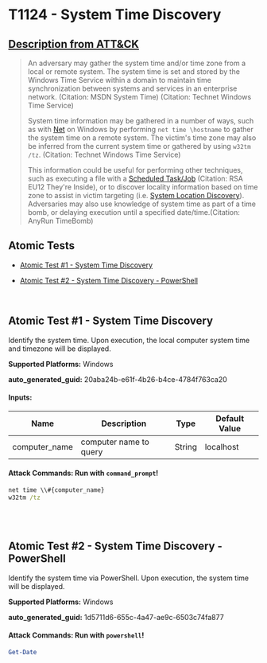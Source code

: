 # T1124 - System Time Discovery
## [Description from ATT&CK](https://attack.mitre.org/techniques/T1124)
<blockquote>An adversary may gather the system time and/or time zone from a local or remote system. The system time is set and stored by the Windows Time Service within a domain to maintain time synchronization between systems and services in an enterprise network. (Citation: MSDN System Time) (Citation: Technet Windows Time Service)

System time information may be gathered in a number of ways, such as with [Net](https://attack.mitre.org/software/S0039) on Windows by performing <code>net time \\hostname</code> to gather the system time on a remote system. The victim's time zone may also be inferred from the current system time or gathered by using <code>w32tm /tz</code>. (Citation: Technet Windows Time Service)

This information could be useful for performing other techniques, such as executing a file with a [Scheduled Task/Job](https://attack.mitre.org/techniques/T1053) (Citation: RSA EU12 They're Inside), or to discover locality information based on time zone to assist in victim targeting (i.e. [System Location Discovery](https://attack.mitre.org/techniques/T1614)). Adversaries may also use knowledge of system time as part of a time bomb, or delaying execution until a specified date/time.(Citation: AnyRun TimeBomb)</blockquote>

## Atomic Tests

- [Atomic Test #1 - System Time Discovery](#atomic-test-1---system-time-discovery)

- [Atomic Test #2 - System Time Discovery - PowerShell](#atomic-test-2---system-time-discovery---powershell)


<br/>

## Atomic Test #1 - System Time Discovery
Identify the system time. Upon execution, the local computer system time and timezone will be displayed.

**Supported Platforms:** Windows


**auto_generated_guid:** 20aba24b-e61f-4b26-b4ce-4784f763ca20





#### Inputs:
| Name | Description | Type | Default Value |
|------|-------------|------|---------------|
| computer_name | computer name to query | String | localhost|


#### Attack Commands: Run with `command_prompt`! 


```cmd
net time \\#{computer_name}
w32tm /tz
```






<br/>
<br/>

## Atomic Test #2 - System Time Discovery - PowerShell
Identify the system time via PowerShell. Upon execution, the system time will be displayed.

**Supported Platforms:** Windows


**auto_generated_guid:** 1d5711d6-655c-4a47-ae9c-6503c74fa877






#### Attack Commands: Run with `powershell`! 


```powershell
Get-Date
```






<br/>
